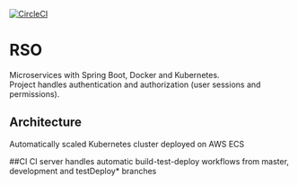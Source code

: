 [![CircleCI](https://circleci.com/gh/kamdibus/RSO.svg?style=svg)](https://circleci.com/gh/kamdibus/RSO)

# RSO
Microservices with Spring Boot, Docker and Kubernetes. \
Project handles authentication and authorization (user sessions and permissions).

## Architecture
Automatically scaled Kubernetes cluster deployed on AWS ECS

##CI
CI server handles automatic build-test-deploy workflows from master, development and testDeploy* branches

